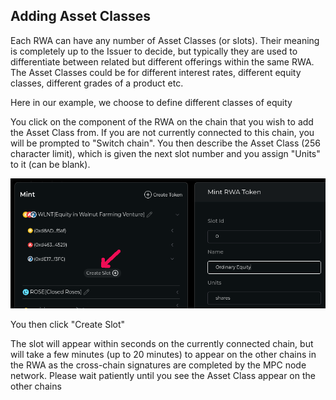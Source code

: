 ## Adding Asset Classes

Each RWA can have any number of Asset Classes (or slots). Their meaning is completely up to the Issuer to decide, but typically they are used to differentiate between related but different offerings within the same RWA. The Asset Classes could be for different interest rates, different equity classes, different grades of a product etc.

Here in our example, we choose to define different classes of equity

You click on the component of the RWA on the chain that you wish to add the Asset Class from. If you are not currently connected to this chain, you will be prompted to "Switch chain". You then describe the Asset Class (256 character limit), which is given the next slot number and you assign "Units" to it (can be blank).

<img src="/_media/ModifyRWA-1.png"  alt=""/>

You then click "Create Slot"

The slot will appear within seconds on the currently connected chain, but will take a few minutes (up to 20 minutes) to appear on the other chains in the RWA as the cross-chain signatures are completed by the MPC node network. Please wait patiently until you see the Asset Class appear on the other chains

